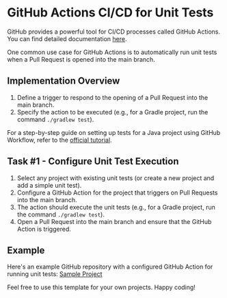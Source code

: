 # GitHub Actions CI/CD for Unit Tests

GitHub provides a powerful tool for CI/CD processes called GitHub Actions. You can find detailed documentation 
[here](https://github.com/features/actions).

One common use case for GitHub Actions is to automatically run unit tests when a Pull Request is opened into the main 
branch.

## Implementation Overview

1. Define a trigger to respond to the opening of a Pull Request into the main branch.
2. Specify the action to be executed (e.g., for a Gradle project, run the command `./gradlew test`).

For a step-by-step guide on setting up tests for a Java project using GitHub Workflow, refer to the 
[official tutorial](https://docs.github.com/en/actions/automating-builds-and-tests/building-and-testing-java-with-gradle).

## Task #1 - Configure Unit Test Execution

1. Select any project with existing unit tests (or create a new project and add a simple unit test).
2. Configure a GitHub Action for the project that triggers on Pull Requests into the main branch.
3. The action should execute the unit tests (e.g., for a Gradle project, run the command `./gradlew test`).
4. Open a Pull Request into the main branch and ensure that the GitHub Action is triggered.

## Example

Here's an example GitHub repository with a configured GitHub Action for running unit tests: 
[Sample Project](https://github.com/example/sample-project)

Feel free to use this template for your own projects. Happy coding!
